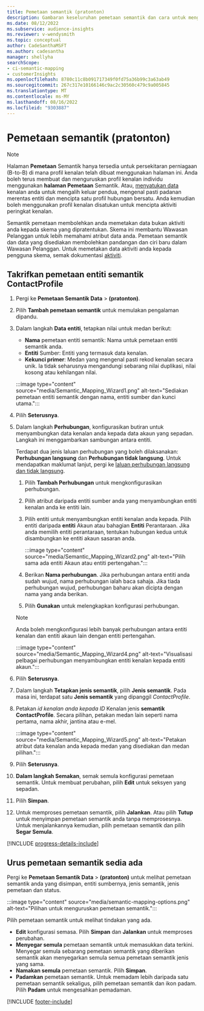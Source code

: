 ```yaml
---
title: Pemetaan semantik (pratonton)
description: Gambaran keseluruhan pemetaan semantik dan cara untuk menggunakannya.
ms.date: 08/12/2022
ms.subservice: audience-insights
ms.reviewer: v-wendysmith
ms.topic: conceptual
author: CadeSanthaMSFT
ms.author: cadesantha
manager: shellyha
searchScope:
- ci-semantic-mapping
- customerInsights
ms.openlocfilehash: 8780c11c8b091717349f0fd75a36b99c3a63ab49
ms.sourcegitcommit: 267c317e10166146c9ac2c30560c479c9a005845
ms.translationtype: MT
ms.contentlocale: ms-MY
ms.lasthandoff: 08/16/2022
ms.locfileid: "9303887"
---
```

# <a name="semantic-mappings-preview"></a>Pemetaan semantik (pratonton)

> [!NOTE]
> Halaman **Pemetaan** Semantik hanya tersedia untuk persekitaran perniagaan (B-to-B) di mana profil kenalan telah dibuat menggunakan halaman ini. Anda boleh terus membuat dan menguruskan profil kenalan individu menggunakan **halaman Pemetaan** Semantik. Atau, [menyatukan data](data-unification-contacts.md) kenalan anda untuk mengalih keluar pendua, mengenal pasti padanan merentas entiti dan mencipta satu profil hubungan bersatu. Anda kemudian boleh menggunakan profil kenalan disatukan untuk mencipta aktiviti peringkat kenalan.

Semantik pemetaan membolehkan anda memetakan data bukan aktiviti anda kepada skema yang dipratentukan. Skema ini membantu Wawasan Pelanggan untuk lebih memahami atribut data anda. Pemetaan semantik dan data yang disediakan membolehkan pandangan dan ciri baru dalam Wawasan Pelanggan. Untuk memetakan data aktiviti anda kepada pengguna skema, semak dokumentasi [aktiviti](activities.md).

## <a name="define-a-contactprofile-semantic-entity-mapping"></a>Takrifkan pemetaan entiti semantik ContactProfile

1. Pergi ke **Pemetaan Semantik Data** > **(pratonton)**.

1. Pilih **Tambah pemetaan semantik** untuk memulakan pengalaman dipandu.

1. Dalam langkah **Data entiti**, tetapkan nilai untuk medan berikut:

   - **Nama** pemetaan entiti semantik: Nama untuk pemetaan entiti semantik anda.
   - **Entiti** Sumber: Entiti yang termasuk data kenalan.
   - **Kekunci primer**: Medan yang mengenal pasti rekod kenalan secara unik. Ia tidak seharusnya mengandungi sebarang nilai duplikasi, nilai kosong atau kehilangan nilai.

   :::image type="content" source="media/Semantic_Mapping_Wizard1.png" alt-text="Sediakan pemetaan entiti semantik dengan nama, entiti sumber dan kunci utama.":::

1. Pilih **Seterusnya**.

1. Dalam langkah **Perhubungan**, konfigurasikan butiran untuk menyambungkan data kenalan anda kepada data akaun yang sepadan. Langkah ini menggambarkan sambungan antara entiti.  

   Terdapat dua jenis laluan perhubungan yang boleh dilaksanakan: **Perhubungan langsung** dan **Perhubungan tidak langsung**. Untuk mendapatkan maklumat lanjut, pergi ke [laluan perhubungan langsung dan tidak langsung](relationships.md#relationship-paths).

   1. Pilih **Tambah Perhubungan** untuk mengkonfigurasikan perhubungan.
   1. Pilih atribut daripada entiti sumber anda yang menyambungkan entiti kenalan anda ke entiti lain.
   1. Pilih entiti untuk menyambungkan entiti kenalan anda kepada. Pilih entiti daripada **entiti** Akaun atau bahagian **Entiti** Perantaraan. Jika anda memilih entiti perantaraan, tentukan hubungan kedua untuk disambungkan ke entiti akaun sasaran anda.

      :::image type="content" source="media/Semantic_Mapping_Wizard2.png" alt-text="Pilih sama ada entiti Akaun atau entiti pertengahan.":::

   1. Berikan **Nama perhubungan**. Jika perhubungan antara entiti anda sudah wujud, nama perhubungan ialah baca sahaja. Jika tiada perhubungan wujud, perhubungan baharu akan dicipta dengan nama yang anda berikan.
   1. Pilih **Gunakan** untuk melengkapkan konfigurasi perhubungan.

   > [!NOTE]
   > Anda boleh mengkonfigurasi lebih banyak perhubungan antara entiti kenalan dan entiti akaun lain dengan entiti pertengahan.
   
     :::image type="content" source="media/Semantic_Mapping_Wizard4.png" alt-text="Visualisasi pelbagai perhubungan menyambungkan entiti kenalan kepada entiti akaun.":::

1. Pilih **Seterusnya**.

1. Dalam langkah **Tetapkan jenis semantik**, pilih **Jenis semantik**. Pada masa ini, terdapat satu **Jenis semantik** yang dipanggil *ContactProfile*.

1. Petakan *id kenalan anda kepada ID* Kenalan jenis **semantik ContactProfile**. Secara pilihan, petakan medan lain seperti nama pertama, nama akhir, jantina atau e-mel.

   :::image type="content" source="media/Semantic_Mapping_Wizard5.png" alt-text="Petakan atribut data kenalan anda kepada medan yang disediakan dan medan pilihan.":::

1. Pilih **Seterusnya**.

1. **Dalam langkah Semakan**, semak semula konfigurasi pemetaan semantik. Untuk membuat perubahan, pilih **Edit** untuk seksyen yang sepadan.

1. Pilih **Simpan**.

1. Untuk memproses pemetaan semantik, pilih **Jalankan**. Atau pilih **Tutup** untuk menyimpan pemetaan semantik anda tanpa memprosesnya. Untuk menjalankannya kemudian, pilih pemetaan semantik dan pilih **Segar Semula**.

[!INCLUDE [progress-details-include](includes/progress-details-pane.md)]

## <a name="manage-existing-semantic-mappings"></a>Urus pemetaan semantik sedia ada

Pergi ke **Pemetaan Semantik Data** > **(pratonton)** untuk melihat pemetaan semantik anda yang disimpan, entiti sumbernya, jenis semantik, jenis pemetaan dan status.

:::image type="content" source="media/semantic-mapping-options.png" alt-text="Pilihan untuk menguruskan pemetaan semantik.":::

Pilih pemetaan semantik untuk melihat tindakan yang ada.
- **Edit** konfigurasi semasa. Pilih **Simpan** dan **Jalankan** untuk memproses perubahan.
- **Menyegar semula** pemetaan semantik untuk memasukkan data terkini. Menyegar semula sebarang pemetaan semantik yang diberikan semantik akan menyegarkan semula semua pemetaan semantik jenis yang sama.
- **Namakan semula** pemetaan semantik. Pilih **Simpan**.
- **Padamkan** pemetaan semantik. Untuk memadam lebih daripada satu pemetaan semantik sekaligus, pilih pemetaan semantik dan ikon padam. Pilih **Padam** untuk mengesahkan pemadaman.

[!INCLUDE [footer-include](includes/footer-banner.md)]
